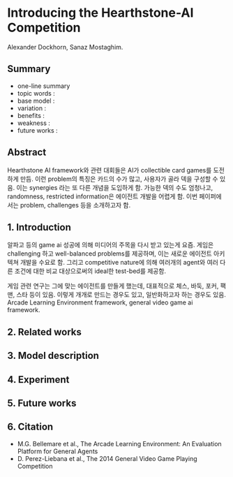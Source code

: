 # Introducing the Hearthstone-AI Competition

Alexander Dockhorn, Sanaz Mostaghim.

## Summary

- one-line summary
- topic words : 
- base model : 
- variation : 
- benefits :
- weakness :
- future works :

## Abstract

Hearthstone AI framework와 관련 대회들은 AI가 collectible card games를 도전하게 만듬. 이런 problem의 특징은 카드의 수가 많고, 사용자가 골라 덱을 구성할 수 있음. 이는 synergies 라는 또 다른 개념을 도입하게 함. 가능한 덱의 수도 엄청나고, randomness, restricted information은 에이전트 개발을 어렵게 함. 이번 페이퍼에서는 problem, challenges 등을 소개하고자 함.

## 1. Introduction

알파고 등의 game ai 성공에 의해 미디어의 주목을 다시 받고 있는게 요즘. 게임은 challenging 하고 well-balanced problems를 제공하며, 이는 새로운 에이전트 아키텍쳐 개발을 수요로 함. 그리고 competitive nature에 의해 여러개의 agent와 여러 다른 조건에 대한 비교 대상으로써의 ideal한 test-bed를 제공함. 

게임 관련 연구는 그에 맞는 에이전트를 만들게 했는데, 대표적으로 체스, 바둑, 포커, 팩맨, 스타 등이 있음. 이렇게 개개로 만드는 경우도 있고, 일반화하고자 하는 경우도 있음. Arcade Learning Environment framework, general video game ai framework.

## 2. Related works

## 3. Model description

## 4. Experiment

## 5. Future works

## 6. Citation

- M.G. Bellemare et al., The Arcade Learning Environment: An Evaluation Platform for General Agents
- D. Perez-Liebana et al., The 2014 General Video Game Playing Competition
